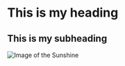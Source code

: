# This is my heading
## This is my subheading 

![Image of the Sunshine](https://i.cbc.ca/1.4856071.1678464975!/fileImage/httpImage/image.jpg_gen/derivatives/16x9_780/surfing-with-the-sun-nova-scotia.jpg)
